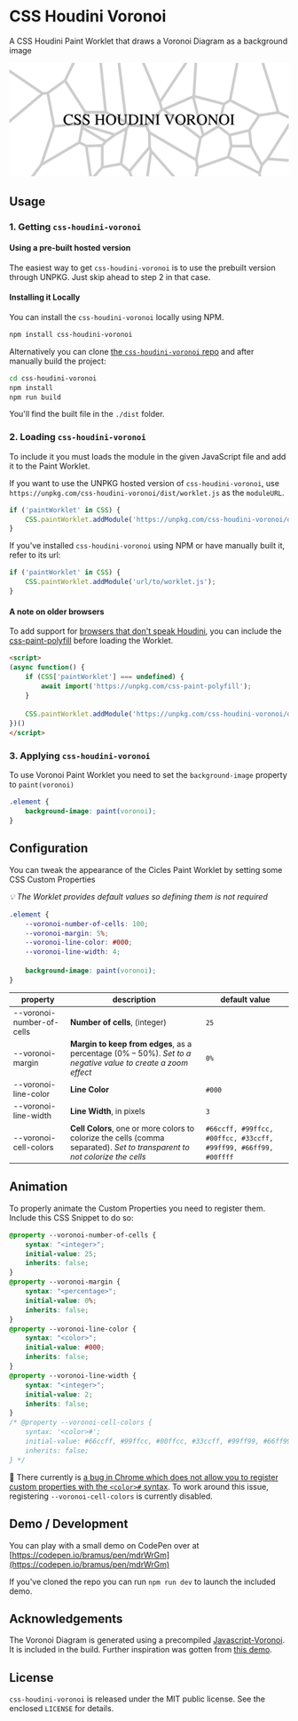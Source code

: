 # CSS Houdini Voronoi

A CSS Houdini Paint Worklet that draws a Voronoi Diagram as a background image

![CSS Houdini Voronoi](https://github.com/bramus/css-houdini-voronoi/blob/main/assets/css-houdini-voronoi.png?raw=true)

## Usage

### 1. Getting `css-houdini-voronoi`

#### Using a pre-built hosted version

The easiest way to get `css-houdini-voronoi` is to use the prebuilt version through UNPKG. Just skip ahead to step 2 in that case.

#### Installing it Locally

You can install the `css-houdini-voronoi` locally using NPM.

```bash
npm install css-houdini-voronoi
```

Alternatively you can clone [the `css-houdini-voronoi` repo](https://github.com/bramus/css-houdini-voronoi/) and after manually build the project:

```bash
cd css-houdini-voronoi
npm install
npm run build
```

You'll find the built file in the `./dist` folder.

### 2. Loading `css-houdini-voronoi`

To include it you must loads the module in the given JavaScript file and add it to the Paint Worklet.

If you want to use the UNPKG hosted version of `css-houdini-voronoi`, use `https://unpkg.com/css-houdini-voronoi/dist/worklet.js` as the `moduleURL`.

```js
if ('paintWorklet' in CSS) {
    CSS.paintWorklet.addModule('https://unpkg.com/css-houdini-voronoi/dist/worklet.js');
}
```

If you've installed `css-houdini-voronoi` using NPM or have manually built it, refer to its url:

```js
if ('paintWorklet' in CSS) {
    CSS.paintWorklet.addModule('url/to/worklet.js');
}
```

#### A note on older browsers

To add support for [browsers that don't speak Houdini](https://ishoudinireadyyet.com/), you can include the [css-paint-polyfill](https://github.com/GoogleChromeLabs/css-paint-polyfill) before loading the Worklet.

```html
<script>
(async function() {
    if (CSS['paintWorklet'] === undefined) {
        await import('https://unpkg.com/css-paint-polyfill');
    }

    CSS.paintWorklet.addModule('https://unpkg.com/css-houdini-voronoi/dist/worklet.js');
})()
</script>
```

### 3. Applying `css-houdini-voronoi`

To use Voronoi Paint Worklet you need to set the `background-image` property to `paint(voronoi)`

```css
.element {
    background-image: paint(voronoi);
}
```

## Configuration

You can tweak the appearance of the Cicles Paint Worklet by setting some CSS Custom Properties

_💡 The Worklet provides default values so defining them is not required_

```css
.element {
    --voronoi-number-of-cells: 100;
    --voronoi-margin: 5%;
    --voronoi-line-color: #000;
    --voronoi-line-width: 4;

    background-image: paint(voronoi);
}
```

| property | description | default value |
| -------- | ----------- | ------------- |
| --voronoi-number-of-cells | **Number of cells**, (integer) | `25` |
| --voronoi-margin | **Margin to keep from edges**, as a percentage (0% – 50%). _Set to a negative value to create a zoom effect_ | `0%` |
| --voronoi-line-color | **Line Color** | `#000` |
| --voronoi-line-width | **Line Width**, in pixels  | `3` |
| --voronoi-cell-colors | **Cell Colors**, one or more colors to colorize the cells (comma separated). _Set to transparent to not colorize the cells_ | `#66ccff, #99ffcc, #00ffcc, #33ccff, #99ff99, #66ff99, #00ffff` |

## Animation

To properly animate the Custom Properties you need to register them. Include this CSS Snippet to do so:

```css
@property --voronoi-number-of-cells {
    syntax: "<integer>";
    initial-value: 25;
    inherits: false;
}
@property --voronoi-margin {
    syntax: "<percentage>";
    initial-value: 0%;
    inherits: false;
}
@property --voronoi-line-color {
    syntax: "<color>";
    initial-value: #000;
    inherits: false;
}
@property --voronoi-line-width {
    syntax: "<integer>";
    initial-value: 2;
    inherits: false;
}
/* @property --voronoi-cell-colors {
	syntax: '<color>#';
	initial-value: #66ccff, #99ffcc, #00ffcc, #33ccff, #99ff99, #66ff99, #00ffff;
	inherits: false;
} */
```

🐛 There currently is [a bug in Chrome which does not allow you to register custom properties with the `<color>#` syntax](https://bugs.chromium.org/p/chromium/issues/detail?id=1017421). To work around this issue, registering `--voronoi-cell-colors` is currently disabled.

## Demo / Development

You can play with a small demo on CodePen over at [https://codepen.io/bramus/pen/mdrWrGm](https://codepen.io/bramus/pen/mdrWrGm)

If you've cloned the repo you can run `npm run dev` to launch the included demo.

## Acknowledgements

The Voronoi Diagram is generated using a precompiled [Javascript-Voronoi](https://github.com/gorhill/Javascript-Voronoi). It is included in the build. Further inspiration was gotten from [this demo](https://library.fridoverweij.com/codelab/voronoi/voronoi_animation_2.html).

## License

`css-houdini-voronoi` is released under the MIT public license. See the enclosed `LICENSE` for details.